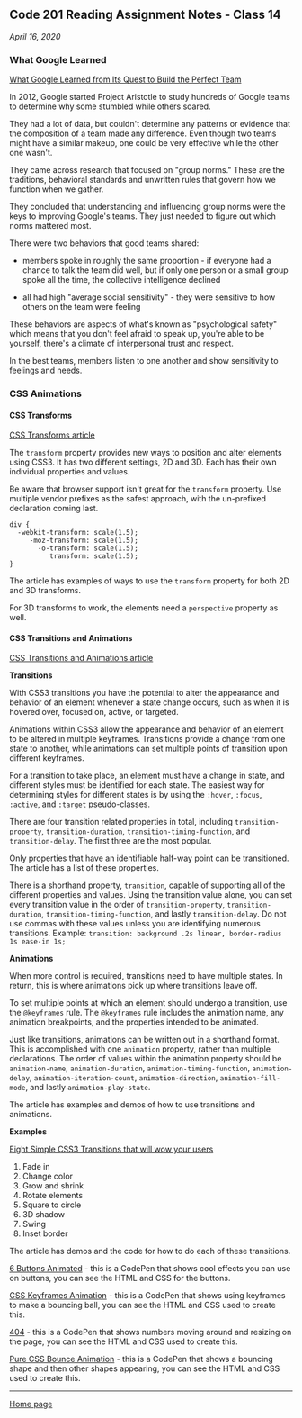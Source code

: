 ## Code 201 Reading Assignment Notes - Class 14

_April 16, 2020_

### What Google Learned
[What Google Learned from Its Quest to Build the Perfect Team](https://www.nytimes.com/2016/02/28/magazine/what-google-learned-from-its-quest-to-build-the-perfect-team.html)

In 2012, Google started Project Aristotle to study hundreds of Google teams to determine why some stumbled while others soared.

They had a lot of data, but couldn't determine any patterns or evidence that the composition of a team made any difference. Even though two teams might have a similar makeup, one could be very effective while the other one wasn't.

They came across research that focused on "group norms." These are the traditions, behavioral standards and unwritten rules that govern how we function when we gather.

They concluded that understanding and influencing group norms were the keys to improving Google's teams. They just needed to figure out which norms mattered most.

There were two behaviors that good teams shared:
- members spoke in roughly the same proportion - if everyone had a chance to talk the team did well, but if only one person or a small group spoke all the time, the collective intelligence declined

- all had high "average social sensitivity" - they were sensitive to how others on the team were feeling

These behaviors are aspects of what's known as "psychological safety" which means that you don't feel afraid to speak up, you're able to be yourself, there's a climate of interpersonal trust and respect.

In the best teams, members listen to one another and show sensitivity to feelings and needs.



### CSS Animations

#### CSS Transforms

[CSS Transforms article](https://learn.shayhowe.com/advanced-html-css/css-transforms/)

The `transform` property provides new ways to position and alter elements using CSS3. It has two different settings, 2D and 3D. Each has their own individual properties and values.

Be aware that browser support isn't great for the `transform` property. Use multiple vendor prefixes as the safest approach, with the un-prefixed declaration coming last.

```
div {
  -webkit-transform: scale(1.5);
     -moz-transform: scale(1.5);
       -o-transform: scale(1.5);
          transform: scale(1.5);
}
```

The article has examples of ways to use the `transform` property for both 2D and 3D transforms.

For 3D transforms to work, the elements need  a `perspective` property as well.

#### CSS Transitions and Animations

[CSS Transitions and Animations article](https://learn.shayhowe.com/advanced-html-css/transitions-animations/)

**Transitions**

With CSS3 transitions you have the potential to alter the appearance and behavior of an element whenever a state change occurs, such as when it is hovered over, focused on, active, or targeted.

Animations within CSS3 allow the appearance and behavior of an element to be altered in multiple keyframes. Transitions provide a change from one state to another, while animations can set multiple points of transition upon different keyframes.

For a transition to take place, an element must have a change in state, and different styles must be identified for each state. The easiest way for determining styles for different states is by using the `:hover`, `:focus`, `:active`, and `:target` pseudo-classes.

There are four transition related properties in total, including `transition-property`, `transition-duration`, `transition-timing-function`, and `transition-delay`. The first three are the most popular.

Only properties that have an identifiable half-way point can be transitioned. The article has a list of these properties.

There is a shorthand property, `transition`, capable of supporting all of the different properties and values. Using the transition value alone, you can set every transition value in the order of `transition-property`, `transition-duration`, `transition-timing-function`, and lastly `transition-delay`. Do not use commas with these values unless you are identifying numerous transitions. Example: `transition: background .2s linear, border-radius 1s ease-in 1s;`

**Animations**


When more control is required, transitions need to have multiple states. In return, this is where animations pick up where transitions leave off.

To set multiple points at which an element should undergo a transition, use the `@keyframes` rule. The `@keyframes` rule includes the animation name, any animation breakpoints, and the properties intended to be animated.

Just like transitions, animations can be written out in a shorthand format. This is accomplished with one `animation` property, rather than multiple declarations. The order of values within the animation property should be `animation-name`, `animation-duration`, `animation-timing-function`, `animation-delay`, `animation-iteration-count`, `animation-direction`, `animation-fill-mode`, and lastly `animation-play-state`.

The article has examples and demos of how to use transitions and animations.

**Examples**

[Eight Simple CSS3 Transitions that will wow your users](https://www.webdesignerdepot.com/2014/05/8-simple-css3-transitions-that-will-wow-your-users/)

1. Fade in
2. Change color
3. Grow and shrink
4. Rotate elements
5. Square to circle
6. 3D shadow
7. Swing
8. Inset border

The article has demos and the code for how to do each of these transitions.

[6 Buttons Animated](https://codepen.io/retyui/pen/ByoaXV) - this is a CodePen that shows cool effects you can use on buttons, you can see the HTML and CSS for the buttons.

[CSS Keyframes Animation](https://codepen.io/akshaychauhan/pen/oAfae) - this is a CodePen that shows using keyframes to make a bouncing ball, you can see the HTML and CSS used to create this.

[404](https://codepen.io/kieranfivestars/pen/MYdQxX) - this is a CodePen that shows numbers moving around and resizing on the page, you can see the HTML and CSS used to create this.

[Pure CSS Bounce Animation](https://codepen.io/dp_lewis/pen/gCfBv) - this is a CodePen that shows a bouncing shape and then other shapes appearing, you can see the HTML and CSS used to create this.



---
[Home page](https://marlene-rinker.github.io/reading-notes/)